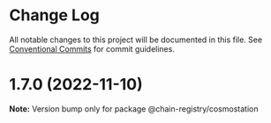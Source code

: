 # Change Log

All notable changes to this project will be documented in this file.
See [Conventional Commits](https://conventionalcommits.org) for commit guidelines.

# 1.7.0 (2022-11-10)

**Note:** Version bump only for package @chain-registry/cosmostation
